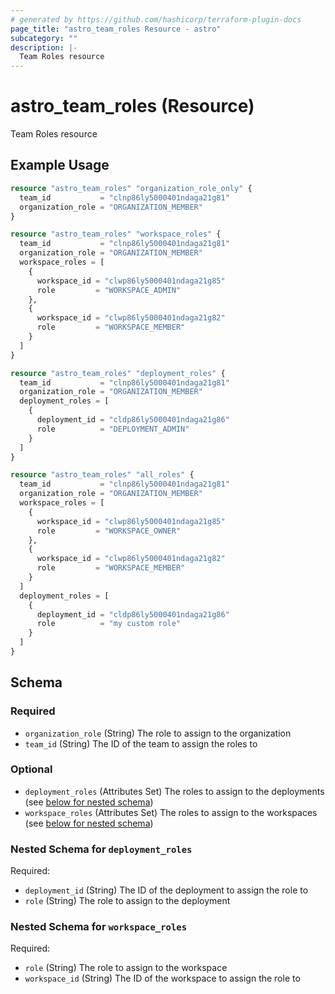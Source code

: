 ```yaml
---
# generated by https://github.com/hashicorp/terraform-plugin-docs
page_title: "astro_team_roles Resource - astro"
subcategory: ""
description: |-
  Team Roles resource
---
```


# astro_team_roles (Resource)

Team Roles resource

## Example Usage

```terraform
resource "astro_team_roles" "organization_role_only" {
  team_id           = "clnp86ly5000401ndaga21g81"
  organization_role = "ORGANIZATION_MEMBER"
}

resource "astro_team_roles" "workspace_roles" {
  team_id           = "clnp86ly5000401ndaga21g81"
  organization_role = "ORGANIZATION_MEMBER"
  workspace_roles = [
    {
      workspace_id = "clwp86ly5000401ndaga21g85"
      role         = "WORKSPACE_ADMIN"
    },
    {
      workspace_id = "clwp86ly5000401ndaga21g82"
      role         = "WORKSPACE_MEMBER"
    }
  ]
}

resource "astro_team_roles" "deployment_roles" {
  team_id           = "clnp86ly5000401ndaga21g81"
  organization_role = "ORGANIZATION_MEMBER"
  deployment_roles = [
    {
      deployment_id = "cldp86ly5000401ndaga21g86"
      role          = "DEPLOYMENT_ADMIN"
    }
  ]
}

resource "astro_team_roles" "all_roles" {
  team_id           = "clnp86ly5000401ndaga21g81"
  organization_role = "ORGANIZATION_MEMBER"
  workspace_roles = [
    {
      workspace_id = "clwp86ly5000401ndaga21g85"
      role         = "WORKSPACE_OWNER"
    },
    {
      workspace_id = "clwp86ly5000401ndaga21g82"
      role         = "WORKSPACE_MEMBER"
    }
  ]
  deployment_roles = [
    {
      deployment_id = "cldp86ly5000401ndaga21g86"
      role          = "my custom role"
    }
  ]
}
```

<!-- schema generated by tfplugindocs -->
## Schema

### Required

- `organization_role` (String) The role to assign to the organization
- `team_id` (String) The ID of the team to assign the roles to

### Optional

- `deployment_roles` (Attributes Set) The roles to assign to the deployments (see [below for nested schema](#nestedatt--deployment_roles))
- `workspace_roles` (Attributes Set) The roles to assign to the workspaces (see [below for nested schema](#nestedatt--workspace_roles))

<a id="nestedatt--deployment_roles"></a>
### Nested Schema for `deployment_roles`

Required:

- `deployment_id` (String) The ID of the deployment to assign the role to
- `role` (String) The role to assign to the deployment


<a id="nestedatt--workspace_roles"></a>
### Nested Schema for `workspace_roles`

Required:

- `role` (String) The role to assign to the workspace
- `workspace_id` (String) The ID of the workspace to assign the role to
